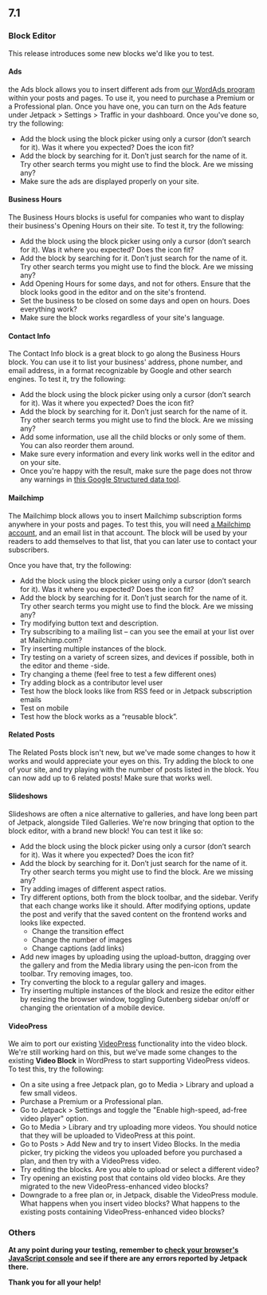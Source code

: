 ## 7.1

### Block Editor

This release introduces some new blocks we'd like you to test.

#### Ads

the Ads block allows you to insert different ads from [our WordAds program](https://jetpack.com/support/ads/) within your posts and pages. To use it, you need to purchase a Premium or a Professional plan. Once you have one, you can turn on the Ads feature under Jetpack > Settings > Traffic in your dashboard. Once you've done so, try the following:

- Add the block using the block picker using only a cursor (don’t search for it). Was it where you expected? Does the icon fit?
- Add the block by searching for it. Don’t just search for the name of it. Try other search terms you might use to find the block. Are we missing any?
- Make sure the ads are displayed properly on your site.

#### Business Hours

The Business Hours blocks is useful for companies who want to display their business's Opening Hours on their site. To test it, try the following:

- Add the block using the block picker using only a cursor (don’t search for it). Was it where you expected? Does the icon fit?
- Add the block by searching for it. Don’t just search for the name of it. Try other search terms you might use to find the block. Are we missing any?
- Add Opening Hours for some days, and not for others. Ensure that the block looks good in the editor and on the site's frontend.
- Set the business to be closed on some days and open on hours. Does everything work?
- Make sure the block works regardless of your site's language.

#### Contact Info

The Contact Info block is a great block to go along the Business Hours block. You can use it to list your business' address, phone number, and email address, in a format recognizable by Google and other search engines. To test it, try the following:

- Add the block using the block picker using only a cursor (don’t search for it). Was it where you expected? Does the icon fit?
- Add the block by searching for it. Don’t just search for the name of it. Try other search terms you might use to find the block. Are we missing any?
- Add some information, use all the child blocks or only some of them. You can also reorder them around.
- Make sure every information and every link works well in the editor and on your site.
- Once you're happy with the result, make sure the page does not throw any warnings in [this Google Structured data tool](https://search.google.com/structured-data/testing-tool).

#### Mailchimp

The Mailchimp block allows you to insert Mailchimp subscription forms anywhere in your posts and pages. To test this, you will need [a Mailchimp account](https://mailchimp.com/), and an email list in that account. The block will be used by your readers to add themselves to that list, that you can later use to contact your subscribers.

Once you have that, try the following:

- Add the block using the block picker using only a cursor (don’t search for it). Was it where you expected? Does the icon fit?
- Add the block by searching for it. Don’t just search for the name of it. Try other search terms you might use to find the block. Are we missing any?
- Try modifying button text and description.
- Try subscribing to a mailing list – can you see the email at your list over at Mailchimp.com?
- Try inserting multiple instances of the block.
- Try testing on a variety of screen sizes, and devices if possible, both in the editor and theme -side.
- Try changing a theme (feel free to test a few different ones)
- Try adding block as a contributor level user
- Test how the block looks like from RSS feed or in Jetpack subscription emails
- Test on mobile
- Test how the block works as a “reusable block”.

#### Related Posts

The Related Posts block isn't new, but we've made some changes to how it works and would appreciate your eyes on this. Try adding the block to one of your site, and try playing with the number of posts listed in the block. You can now add up to 6 related posts! Make sure that works well.

#### Slideshows

Slideshows are often a nice alternative to galleries, and have long been part of Jetpack, alongside Tiled Galleries. We're now bringing that option to the block editor, with a brand new block! You can test it like so:

- Add the block using the block picker using only a cursor (don’t search for it). Was it where you expected? Does the icon fit?
- Add the block by searching for it. Don’t just search for the name of it. Try other search terms you might use to find the block. Are we missing any?
- Try adding images of different aspect ratios.
- Try different options, both from the block toolbar, and the sidebar. Verify that each change works like it should. After modifying options, update the post and verify that the saved content on the frontend works and looks like expected.
	- Change the transition effect
	- Change the number of images
	- Change captions (add links)
- Add new images by uploading using the upload-button, dragging over the gallery and from the Media library using the pen-icon from the toolbar. Try removing images, too.
- Try converting the block to a regular gallery and images.
- Try inserting multiple instances of the block and resize the editor either by resizing the browser window, toggling Gutenberg sidebar on/off or changing the orientation of a mobile device.

#### VideoPress

We aim to port our existing [VideoPress](https://jetpack.com/features/design/video-hosting/) functionality into the video block. We're still working hard on this, but we've made some changes to the existing **Video Block** in WordPress to start supporting VideoPress videos. To test this, try the following:

- On a site using a free Jetpack plan, go to Media > Library and upload a few small videos.
- Purchase a Premium or a Professional plan.
- Go to Jetpack > Settings and toggle the "Enable high-speed, ad-free video player" option.
- Go to Media > Library and try uploading more videos. You should notice that they will be uploaded to VideoPress at this point.
- Go to Posts > Add New and try to insert Video Blocks. In the media picker, try picking the videos you uploaded before you purchased a plan, and then try with a VideoPress video.
- Try editing the blocks. Are you able to upload or select a different video?
- Try opening an existing post that contains old video blocks. Are they migrated to the new VideoPress-enhanced video blocks?
- Downgrade to a free plan or, in Jetpack, disable the VideoPress module. What happens when you insert video blocks? What happens to the existing posts containing VideoPress-enhanced video blocks?

### Others

**At any point during your testing, remember to [check your browser's JavaScript console](https://codex.wordpress.org/Using_Your_Browser_to_Diagnose_JavaScript_Errors#Step_3:_Diagnosis) and see if there are any errors reported by Jetpack there.**

**Thank you for all your help!**

